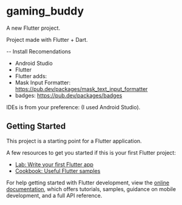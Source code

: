 # gaming_buddy

A new Flutter project.

Project made with Flutter + Dart. 

-- Install Recomendations
- Android Studio
- Flutter 
- Flutter adds: 
-   Mask Input Formatter: https://pub.dev/packages/mask_text_input_formatter
-   badges: https://pub.dev/packages/badges

IDEs is from your preference: (I used Android Studio). 

## Getting Started

This project is a starting point for a Flutter application.

A few resources to get you started if this is your first Flutter project:

- [Lab: Write your first Flutter app](https://docs.flutter.dev/get-started/codelab)
- [Cookbook: Useful Flutter samples](https://docs.flutter.dev/cookbook)

For help getting started with Flutter development, view the
[online documentation](https://docs.flutter.dev/), which offers tutorials,
samples, guidance on mobile development, and a full API reference.
